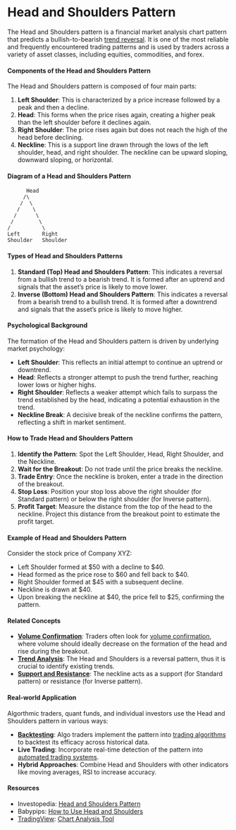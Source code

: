 # Head and Shoulders Pattern

The Head and Shoulders pattern is a financial market analysis chart pattern that predicts a bullish-to-bearish [trend reversal](../t/trend_reversal.md). It is one of the most reliable and frequently encountered trading patterns and is used by traders across a variety of asset classes, including equities, commodities, and forex.

#### Components of the Head and Shoulders Pattern

The Head and Shoulders pattern is composed of four main parts:
1. **Left Shoulder**: This is characterized by a price increase followed by a peak and then a decline.
2. **Head**: This forms when the price rises again, creating a higher peak than the left shoulder before it declines again.
3. **Right Shoulder**: The price rises again but does not reach the high of the head before declining.
4. **Neckline**: This is a support line drawn through the lows of the left shoulder, head, and right shoulder. The neckline can be upward sloping, downward sloping, or horizontal.

#### Diagram of a Head and Shoulders Pattern

```
      Head
     /\
    /  \
   /    \
  /      \
 /        \
/          \
Left       Right
Shoulder   Shoulder
```

#### Types of Head and Shoulders Patterns

1. **Standard (Top) Head and Shoulders Pattern**: This indicates a reversal from a bullish trend to a bearish trend. It is formed after an uptrend and signals that the asset’s price is likely to move lower.
2. **Inverse (Bottom) Head and Shoulders Pattern**: This indicates a reversal from a bearish trend to a bullish trend. It is formed after a downtrend and signals that the asset’s price is likely to move higher.

#### Psychological Background

The formation of the Head and Shoulders pattern is driven by underlying market psychology:
- **Left Shoulder**: This reflects an initial attempt to continue an uptrend or downtrend.
- **Head**: Reflects a stronger attempt to push the trend further, reaching lower lows or higher highs.
- **Right Shoulder**: Reflects a weaker attempt which fails to surpass the trend established by the head, indicating a potential exhaustion in the trend.
- **Neckline Break**: A decisive break of the neckline confirms the pattern, reflecting a shift in market sentiment.

#### How to Trade Head and Shoulders Pattern

1. **Identify the Pattern**: Spot the Left Shoulder, Head, Right Shoulder, and the Neckline.
2. **Wait for the Breakout**: Do not trade until the price breaks the neckline.
3. **Trade Entry**: Once the neckline is broken, enter a trade in the direction of the breakout.
4. **Stop Loss**: Position your stop loss above the right shoulder (for Standard pattern) or below the right shoulder (for Inverse pattern).
5. **Profit Target**: Measure the distance from the top of the head to the neckline. Project this distance from the breakout point to estimate the profit target.

#### Example of Head and Shoulders Pattern

Consider the stock price of Company XYZ:
- Left Shoulder formed at $50 with a decline to $40.
- Head formed as the price rose to $60 and fell back to $40.
- Right Shoulder formed at $45 with a subsequent decline.
- Neckline is drawn at $40.
- Upon breaking the neckline at $40, the price fell to $25, confirming the pattern.

#### Related Concepts

- **[Volume Confirmation](../v/volume_confirmation.md)**: Traders often look for [volume confirmation](../v/volume_confirmation.md), where volume should ideally decrease on the formation of the head and rise during the breakout.
- **[Trend Analysis](../t/trend_analysis.md)**: The Head and Shoulders is a reversal pattern, thus it is crucial to identify existing trends.
- **[Support and Resistance](../s/support_and_resistance.md)**: The neckline acts as a support (for Standard pattern) or resistance (for Inverse pattern).

#### Real-world Application

Algorthmic traders, quant funds, and individual investors use the Head and Shoulders pattern in various ways:
- **[Backtesting](../b/backtesting.md)**: Algo traders implement the pattern into [trading algorithms](../t/trading_algorithms.md) to backtest its efficacy across historical data.
- **Live Trading**: Incorporate real-time detection of the pattern into [automated trading systems](../a/automated_trading_systems.md).
- **Hybrid Approaches**: Combine Head and Shoulders with other indicators like moving averages, RSI to increase accuracy.

#### Resources

- Investopedia: [Head and Shoulders Pattern](https://www.investopedia.com/terms/h/head-shoulders.asp)
- Babypips: [How to Use Head and Shoulders](https://www.babypips.com/learn/forex/head-and-shoulder)
- [TradingView](../t/tradingview.md): [Chart Analysis Tool](https://www.tradingview.com)
